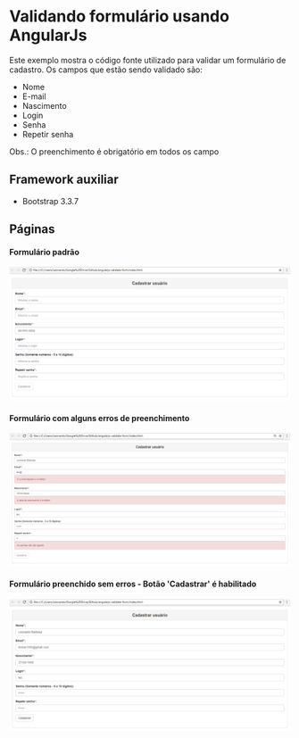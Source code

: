 # Validando formulário usando AngularJs #

Este exemplo mostra o código fonte utilizado para validar um formulário de cadastro. Os campos que estão sendo validado são: 

* Nome
* E-mail
* Nascimento
* Login
* Senha
* Repetir senha

Obs.: O preenchimento é obrigatório em todos os campo

## Framework auxiliar ##

* Bootstrap 3.3.7

## Páginas ##

#### Formulário padrão ####

![alt text](https://github.com/leodevel/angularjs-validate-form/blob/master/img/form.png "Formulário padrão")

#### Formulário com alguns erros de preenchimento ####

![alt text](https://github.com/leodevel/angularjs-validate-form/blob/master/img/form-error.png "Formulário com alguns erros de preenchimento")

#### Formulário preenchido sem erros - Botão 'Cadastrar' é habilitado  ####

![alt text](https://github.com/leodevel/angularjs-validate-form/blob/master/img/form-no-error.png "Formulário preenchido sem erros - Botão 'Cadastrar' é habilitado")
